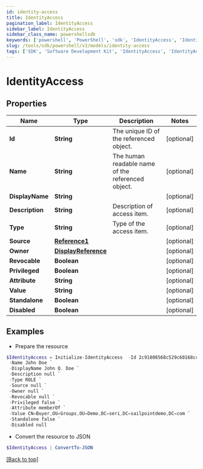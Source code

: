 ```yaml
---
id: identity-access
title: IdentityAccess
pagination_label: IdentityAccess
sidebar_label: IdentityAccess
sidebar_class_name: powershellsdk
keywords: ['powershell', 'PowerShell', 'sdk', 'IdentityAccess', 'IdentityAccess'] 
slug: /tools/sdk/powershell/v3/models/identity-access
tags: ['SDK', 'Software Development Kit', 'IdentityAccess', 'IdentityAccess']
---
```



# IdentityAccess

## Properties

Name | Type | Description | Notes
------------ | ------------- | ------------- | -------------
**Id** | **String** | The unique ID of the referenced object. | [optional] 
**Name** | **String** | The human readable name of the referenced object. | [optional] 
**DisplayName** | **String** |  | [optional] 
**Description** | **String** | Description of access item. | [optional] 
**Type** | **String** | Type of the access item. | [optional] 
**Source** | [**Reference1**](reference1) |  | [optional] 
**Owner** | [**DisplayReference**](display-reference) |  | [optional] 
**Revocable** | **Boolean** |  | [optional] 
**Privileged** | **Boolean** |  | [optional] 
**Attribute** | **String** |  | [optional] 
**Value** | **String** |  | [optional] 
**Standalone** | **Boolean** |  | [optional] 
**Disabled** | **Boolean** |  | [optional] 

## Examples

- Prepare the resource
```powershell
$IdentityAccess = Initialize-IdentityAccess  -Id 2c91808568c529c60168cca6f90c1313 `
 -Name John Doe `
 -DisplayName John Q. Doe `
 -Description null `
 -Type ROLE `
 -Source null `
 -Owner null `
 -Revocable null `
 -Privileged false `
 -Attribute memberOf `
 -Value CN=Buyer,OU=Groups,OU=Demo,DC=seri,DC=sailpointdemo,DC=com `
 -Standalone false `
 -Disabled null
```

- Convert the resource to JSON
```powershell
$IdentityAccess | ConvertTo-JSON
```


[[Back to top]](#) 

